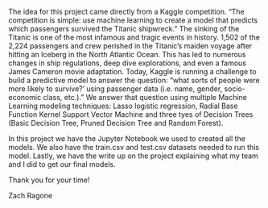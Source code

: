 The idea for this project came directly from a Kaggle competition. “The competition is simple: use machine learning to create a model that predicts which passengers survived the Titanic shipwreck.” The sinking of the Titanic is one of the most infamous and tragic events in history. 1,502 of the 2,224 passengers and crew perished in the Titanic’s maiden voyage after hitting an Iceberg in the North Atlantic Ocean. This has led to numerous changes in ship regulations, deep dive explorations, and even a famous James Cameron movie adaptation. Today, Kaggle is running a challenge to build a predictive model to answer the question: “what sorts of people were more likely to survive?’ using passenger data (i.e. name, gender, socio-economic class, etc.).” We answer that question using multiple Machine Learning modeling techniques: Lasso logistic regression, Radial Base Function Kernel Support Vector Machine and three tyes of Decision Trees (Basic Decision Tree, Pruned Decision Tree and Random Forest).

In this project we have the Jupyter Notebook we used to created all the models. We also have the train.csv and test.csv datasets needed to run this model. Lastly, we have the write up on the project explaining what my team and I did to get our final models.

Thank you for your time!

Zach Ragone
